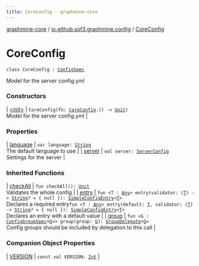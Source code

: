 ```yaml
---
title: CoreConfig - graphmine-core
---
```


[graphmine-core](../../index.html) / [io.github.sof3.graphmine.config](../index.html) / [CoreConfig](./index.html)

# CoreConfig

`class CoreConfig : `[`ConfigSpec`](../-config-spec/index.html)

Model for the server config.yml

### Constructors

| [&lt;init&gt;](-init-.html) | `CoreConfig(fn: `[`CoreConfig`](./index.html)`.() -> `[`Unit`](https://kotlinlang.org/api/latest/jvm/stdlib/kotlin/-unit/index.html)`)`<br>Model for the server config.yml |

### Properties

| [language](language.html) | `var language: `[`String`](https://kotlinlang.org/api/latest/jvm/stdlib/kotlin/-string/index.html)<br>The default language to use |
| [server](server.html) | `val server: `[`ServerConfig`](../-server-config/index.html)<br>Settings for the server |

### Inherited Functions

| [checkAll](../-config-spec/check-all.html) | `fun checkAll(): `[`Unit`](https://kotlinlang.org/api/latest/jvm/stdlib/kotlin/-unit/index.html)<br>Validates the whole config |
| [entry](../-config-spec/entry.html) | `fun <T : `[`Any`](https://kotlinlang.org/api/latest/jvm/stdlib/kotlin/-any/index.html)`> entry(validator: (`[`T`](../-config-spec/entry.html#T)`) -> `[`String`](https://kotlinlang.org/api/latest/jvm/stdlib/kotlin/-string/index.html)`? = { null }): `[`SimpleConfigEntry`](../-simple-config-entry/index.html)`<`[`T`](../-config-spec/entry.html#T)`>`<br>Declares a required entry`fun <T : `[`Any`](https://kotlinlang.org/api/latest/jvm/stdlib/kotlin/-any/index.html)`> entry(default: `[`T`](../-config-spec/entry.html#T)`, validator: (`[`T`](../-config-spec/entry.html#T)`) -> `[`String`](https://kotlinlang.org/api/latest/jvm/stdlib/kotlin/-string/index.html)`? = { null }): `[`SimpleConfigEntry`](../-simple-config-entry/index.html)`<`[`T`](../-config-spec/entry.html#T)`>`<br>Declares an entry with a default value |
| [group](../-config-spec/group.html) | `fun <G : `[`ConfigGroupSpec`](../-config-group-spec/index.html)`<`[`G`](../-config-spec/group.html#G)`>> group(group: `[`G`](../-config-spec/group.html#G)`): `[`GroupDelegate`](../-config-spec/-group-delegate/index.html)`<`[`G`](../-config-spec/group.html#G)`>`<br>Config groups should be included by delegation to this call |

### Companion Object Properties

| [VERSION](-v-e-r-s-i-o-n.html) | `const val VERSION: `[`Int`](https://kotlinlang.org/api/latest/jvm/stdlib/kotlin/-int/index.html) |

